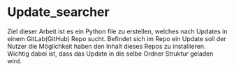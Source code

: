# Update_searcher
Ziel dieser Arbeit ist es ein Python file zu erstellen, welches nach Updates in einem GitLab(GitHub) Repo sucht. Befindet sich im Repo ein Update soll der Nutzer die Möglichkeit haben den Inhalt dieses Repos zu installieren. Wichtig dabei ist, dass das Update in die selbe Ordner Struktur geladen wird. 
